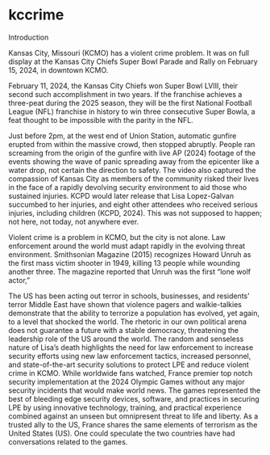 # kccrime

Introduction

Kansas City, Missouri (KCMO) has a violent crime problem. It was on full display at the Kansas City Chiefs Super Bowl Parade and Rally on February 15, 2024, in downtown KCMO.

February 11, 2024, the Kansas City Chiefs won Super Bowl LVIII, their second such accomplishment in two years. If the franchise achieves a three-peat during the 2025 season, they will be the first National Football League (NFL) franchise in history to win three consecutive Super Bowla, a feat thought to be impossible with the parity in the NFL.

Just before 2pm, at the west end of Union Station, automatic gunfire erupted from within the massive crowd, then stopped abruptly. People ran screaming from the origin of the gunfire with live AP (2024) footage of the events showing the wave of panic spreading away from the epicenter like a water drop, not certain the direction to safety. The video also captured the compassion of Kansas City as members of the community risked their lives in the face of a rapidly devolving security environment to aid those who sustained injuries. KCPD would later release that Lisa Lopez-Galvan succumbed to her injuries, and eight other attendees who received serious injuries, including children (KCPD, 2024). This was not supposed to happen; not here, not today, not anywhere ever.

Violent crime is a problem in KCMO, but the city is not alone. Law enforcement around the world must adapt rapidly in the evolving threat environment. Smithsonian Magazine (2015) recognizes Howard Unruh as the first mass victim shooter in 1949, killing 13 people while wounding another three. The magazine reported that Unruh was the first “lone wolf actor,” 

The US has been acting out terror in schools, businesses, and residents’ terror Middle East have shown that violence pagers and walkie-talkies demonstrate that the ability to terrorize a population has evolved, yet again, to a level that shocked the world. The rhetoric in our own political arena does not guarantee a future with a stable democracy, threatening the leadership role of the US around the world. The random and senseless nature of Lisa’s death highlights the need for law enforcement to increase security efforts using new law enforcement tactics, increased personnel, and state-of-the-art security solutions to protect LPE and reduce violent crime in KCMO. While worldwide fans watched, France premier top notch security implementation at the 2024 Olympic Games without any major security incidents that would make world news. The games represented the best of bleeding edge security devices, software, and practices in securing LPE by using innovative technology, training, and practical experience combined against an unseen but omnipresent threat to life and liberty. As a trusted ally to the US, France shares the same elements of terrorism as the United States (US). One could speculate the two countries have had conversations related to the games.
